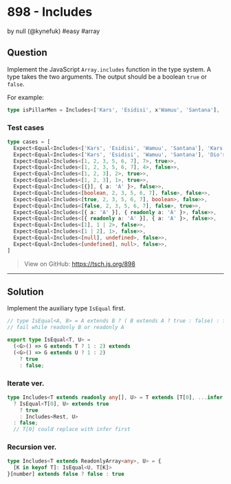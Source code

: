 # 898 - Includes
by null (@kynefuk) #easy #array

## Question

Implement the JavaScript `Array.includes` function in the type system. A type takes the two arguments. The output should be a boolean `true` or `false`.

For example:

```ts
type isPillarMen = Includes<['Kars', 'Esidisi', x'Wamuu', 'Santana'], 'Dio'> // expected to be `false`
```

### Test cases
```ts
type cases = [
  Expect<Equal<Includes<['Kars', 'Esidisi', 'Wamuu', 'Santana'], 'Kars'>, true>>,
  Expect<Equal<Includes<['Kars', 'Esidisi', 'Wamuu', 'Santana'], 'Dio'>, false>>,
  Expect<Equal<Includes<[1, 2, 3, 5, 6, 7], 7>, true>>,
  Expect<Equal<Includes<[1, 2, 3, 5, 6, 7], 4>, false>>,
  Expect<Equal<Includes<[1, 2, 3], 2>, true>>,
  Expect<Equal<Includes<[1, 2, 3], 1>, true>>,
  Expect<Equal<Includes<[{}], { a: 'A' }>, false>>,
  Expect<Equal<Includes<[boolean, 2, 3, 5, 6, 7], false>, false>>,
  Expect<Equal<Includes<[true, 2, 3, 5, 6, 7], boolean>, false>>,
  Expect<Equal<Includes<[false, 2, 3, 5, 6, 7], false>, true>>,
  Expect<Equal<Includes<[{ a: 'A' }], { readonly a: 'A' }>, false>>,
  Expect<Equal<Includes<[{ readonly a: 'A' }], { a: 'A' }>, false>>,
  Expect<Equal<Includes<[1], 1 | 2>, false>>,
  Expect<Equal<Includes<[1 | 2], 1>, false>>,
  Expect<Equal<Includes<[null], undefined>, false>>,
  Expect<Equal<Includes<[undefined], null>, false>>,
]
```

> View on GitHub: https://tsch.js.org/898

---

## Solution

Implement the auxiliary type `IsEqual` first. 

```ts
// type IsEqual<A, B> = A extends B ? ( B extends A ? true : false) : false
// fail while readonly B or readonly A

export type IsEqual<T, U> =
  (<G>() => G extends T ? 1 : 2) extends
  (<G>() => G extends U ? 1 : 2)
    ? true
    : false;
```

### Iterate ver.

```ts
type Includes<T extends readonly any[], U> = T extends [T[0], ...infer Rest]
  ? IsEqual<T[0], U> extends true
    ? true
    : Includes<Rest, U>
  : false;
  // T[0] could replace with infer first
```

### Recursion ver.
```ts
type Includes<T extends ReadonlyArray<any>, U> = {
  [K in keyof T]: IsEqual<U, T[K]>
}[number] extends false ? false : true
```